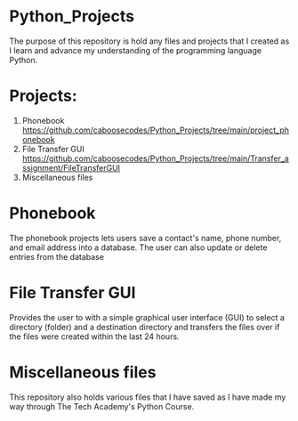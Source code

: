 # Python_Projects
 The purpose of this repository is hold any files and projects that I created as I learn and advance my understanding of the programming language Python.
 
 # Projects:
 1. Phonebook https://github.com/caboosecodes/Python_Projects/tree/main/project_phonebook
 2. File Transfer GUI https://github.com/caboosecodes/Python_Projects/tree/main/Transfer_assignment/FileTransferGUI
 3. Miscellaneous files

# Phonebook
The phonebook projects lets users save a contact's name, phone number, and email address into a database. The user can also update or delete entries from the database

# File Transfer GUI
Provides the user to with a simple graphical user interface (GUI) to select a directory (folder) and a destination directory and transfers the files over if the files were created within the last 24 hours.

# Miscellaneous files
This repository also holds various files that I have saved as I have made my way through The Tech Academy's Python Course.
